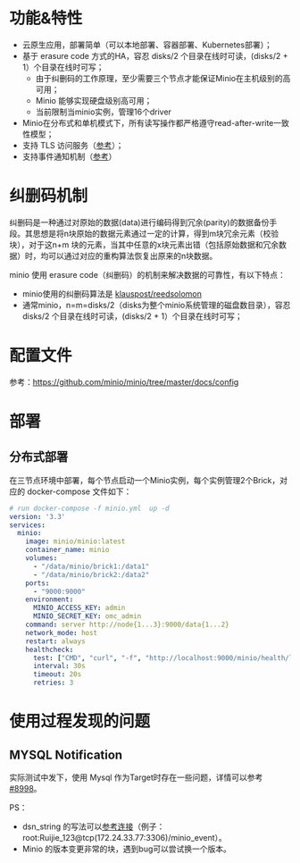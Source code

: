 # 功能&特性

- 云原生应用，部署简单（可以本地部署、容器部署、Kubernetes部署）；
- 基于 erasure code 方式的HA，容忍 disks/2 个目录在线时可读，(disks/2 + 1）个目录在线时可写；
    - 由于纠删码的工作原理，至少需要三个节点才能保证Minio在主机级别的高可用；
    - Minio 能够实现硬盘级别高可用；
    - 当前限制当minio实例，管理16个driver
- Minio在分布式和单机模式下，所有读写操作都严格遵守read-after-write一致性模型；
- 支持 TLS 访问服务（[参考](https://docs.min.io/cn/how-to-secure-access-to-minio-server-with-tls.html)）；
- 支持事件通知机制（[参考](https://docs.min.io/docs/minio-bucket-notification-guide.html)）



# 纠删码机制

纠删码是一种通过对原始的数据(data)进行编码得到冗余(parity)的数据备份手段。其思想是将n块原始的数据元素通过一定的计算，得到m块冗余元素（校验块），对于这n+m 块的元素，当其中任意的x块元素出错（包括原始数据和冗余数据）时，均可以通过对应的重构算法恢复出原来的n块数据。

minio 使用 erasure code（纠删码）的机制来解决数据的可靠性，有以下特点：

- minio使用的纠删码算法是 [klauspost/reedsolomon](https://github.com/klauspost/reedsolomon)
- 通常minio，n=m=disks/2（disks为整个minio系统管理的磁盘数目录），容忍 disks/2 个目录在线时可读，(disks/2 + 1）个目录在线时可写；


# 配置文件


参考：https://github.com/minio/minio/tree/master/docs/config

# 部署

## 分布式部署

在三节点环境中部署，每个节点启动一个Minio实例，每个实例管理2个Brick，对应的 docker-compose 文件如下：

```yaml
# run docker-compose -f minio.yml  up -d
version: '3.3'
services:
  minio:
    image: minio/minio:latest
    container_name: minio
    volumes:
      - "/data/minio/brick1:/data1"
      - "/data/minio/brick2:/data2"
    ports:
      - "9000:9000"
    environment:
      MINIO_ACCESS_KEY: admin
      MINIO_SECRET_KEY: omc_admin
    command: server http://node{1...3}:9000/data{1...2}
    network_mode: host
    restart: always
    healthcheck:
      test: ["CMD", "curl", "-f", "http://localhost:9000/minio/health/live"]
      interval: 30s
      timeout: 20s
      retries: 3
```


# 使用过程发现的问题

## MYSQL Notification

实际测试中发下，使用 Mysql 作为Target时存在一些问题，详情可以参考 [#8998](https://github.com/minio/minio/issues/8998)。

PS：

- dsn_string 的写法可以[参考连接](https://github.com/go-sql-driver/mysql)（例子：root:Ruijie_123@tcp(172.24.33.77:3306)/minio_event）。
- Minio 的版本变更非常的块，遇到bug可以尝试换一个版本。